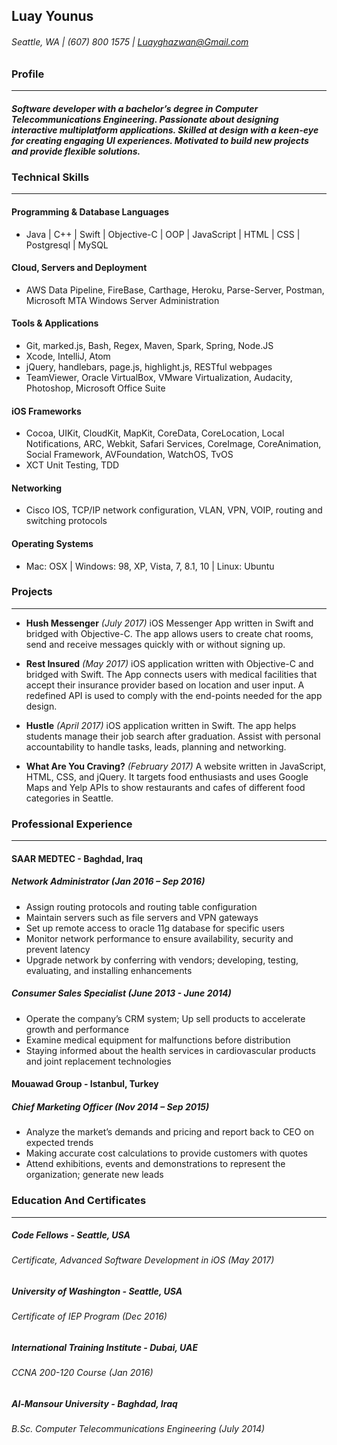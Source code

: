 ## Luay Younus
###### Seattle, WA | (607) 800 1575 | Luayghazwan@Gmail.com
 
### Profile
-----------

##### Software developer with a bachelor’s degree in Computer Telecommunications Engineering. Passionate about designing interactive multiplatform applications. Skilled at design with a keen-eye for creating engaging UI experiences. Motivated to build new projects and provide flexible solutions.

### Technical Skills
--------------------

#### Programming & Database Languages
- Java | C++ | Swift | Objective-C | OOP | JavaScript | HTML | CSS | Postgresql | MySQL

#### Cloud, Servers and Deployment
- AWS Data Pipeline, FireBase, Carthage, Heroku, Parse-Server, Postman, Microsoft MTA Windows Server Administration

#### Tools & Applications
- Git, marked.js, Bash, Regex, Maven, Spark, Spring, Node.JS
- Xcode, IntelliJ, Atom
- jQuery, handlebars, page.js, highlight.js, RESTful webpages
- TeamViewer, Oracle VirtualBox, VMware Virtualization, Audacity, Photoshop, Microsoft Office Suite

#### iOS Frameworks
- Cocoa, UIKit, CloudKit, MapKit, CoreData, CoreLocation, Local Notifications, ARC, Webkit, Safari Services, CoreImage, CoreAnimation, Social Framework, AVFoundation, WatchOS, TvOS
- XCT Unit Testing, TDD

#### Networking
- Cisco IOS, TCP/IP network configuration, VLAN, VPN, VOIP, routing and switching protocols

#### Operating Systems
- Mac: OSX | Windows: 98, XP, Vista, 7, 8.1, 10 | Linux: Ubuntu

### Projects
------------

- **Hush Messenger** *(July 2017)* iOS Messenger App written in Swift and bridged with Objective-C. The app allows users to create chat rooms, send and receive messages quickly with or without signing up.

- **Rest Insured** *(May 2017)* iOS application written with Objective-C and bridged with Swift. The App connects users with medical facilities that accept their insurance provider based on location and user input. A redefined API is used to comply with the end-points needed for the app design.

- **Hustle** *(April 2017)* iOS application written in Swift. The app helps students manage their job search after graduation. Assist with personal accountability to handle tasks, leads, planning and networking. 

- **What Are You Craving?** *(February 2017)* A website written in JavaScript, HTML, CSS, and jQuery. It targets food enthusiasts and uses Google Maps and Yelp APIs to show restaurants and cafes of different food categories in Seattle. 

### Professional Experience
---------------------------
#### SAAR MEDTEC - Baghdad, Iraq
##### *Network Administrator (Jan 2016 – Sep 2016)*
- Assign routing protocols and routing table configuration
- Maintain servers such as file servers and VPN gateways
- Set up remote access to oracle 11g database for specific users
- Monitor network performance to ensure availability, security and prevent latency
- Upgrade network by conferring with vendors; developing, testing, evaluating, and installing enhancements

##### *Consumer Sales Specialist (June 2013 - June 2014)*
- Operate the company’s CRM system; Up sell products to accelerate growth and performance
- Examine medical equipment for malfunctions before distribution
- Staying informed about the health services in cardiovascular products and joint replacement technologies

#### Mouawad Group - Istanbul, Turkey
##### *Chief Marketing Officer	 (Nov 2014 – Sep 2015)*
- Analyze the market’s demands and pricing and report back to CEO on expected trends
- Making accurate cost calculations to provide customers with quotes
- Attend exhibitions, events and demonstrations to represent the organization; generate new leads

### Education And Certificates
------------------------------
##### Code Fellows - Seattle, USA
###### Certificate, Advanced Software Development in iOS *(May 2017)*
##### University of Washington - Seattle, USA
###### Certificate of IEP Program	 *(Dec 2016)*
##### International Training Institute - Dubai, UAE
###### CCNA 200-120 Course *(Jan 2016)*
##### Al-Mansour University - Baghdad, Iraq
###### B.Sc. Computer Telecommunications Engineering *(July 2014)*
